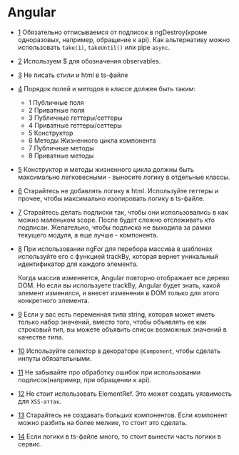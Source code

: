 # Angular

- [1](#1) Обязательно отписываемся от подписок в ngDestroy(кроме одноразовых, например, обращение к api). Как
  альтернативу можно использовать `take(1)`, `takeUntil()` или pipe `async`.
- [2](#2) Используем $ для обозначения observables.
- [3](#3) Не писать стили и html в ts-файле
- [4](#4) Порядок полей и методов в классе должен быть таким:
    - 1 Публичные поля
    - 2 Приватные поля
    - 3 Публичные геттеры/сеттеры
    - 4 Приватные геттеры/сеттеры
    - 5 Конструктор
    - 6 Методы Жизненного цикла компонента
    - 7 Публичные методы
    - 8 Приватные методы
- [5](#5) Конструктор и методы жизненного цикла должны быть максимально легковесными - выносите логику в отдельные
  классы.
- [6](#6) Старайтесь не добавлять логику в html. Используйте геттеры и прочее, чтобы максимально изолировать логику в
  ts-файле.
- [7](#7) Старайтесь делать подписки так, чтобы они использовались в как можно маленьком scope. После будет сложно
  отслеживать кто подписан. Желательно, чтобы подписка не выходила за рамки текущего модуля, а еще лучше - компонента.
- [8](#8) При использовании ngFor для перебора массива в шаблонах используйте его с функцией trackBy, которая вернет
  уникальный идентификатор для каждого элемента.

  Когда массив изменяется, Angular повторно отображает все дерево DOM. Но если вы используете trackBy, Angular будет
  знать, какой элемент изменился, и внесет изменения в DOM только для этого конкретного элемента.
- [9](#9) Если у вас есть переменная типа string, которая может иметь только набор значений, вместо того, чтобы
  объявлять ее как строковый тип, вы можете объявить список возможных значений в качестве типа.
- [10](#10) Используйте селектор в декораторе `@Component`, чтобы сделать инпуты обязательными.
- [11](#11) Не забывайте про обработку ошибок при использовании подписок(например, при обращении к api).
- [12](#12) Не стоит использовать ElementRef. Это может создать уязвимость для `XSS-аттак`.
- [13](#13) Старайтесь не создавать больших компонентов. Если компонент можно разбить на более мелкие, то стоит это
  сделать.
- [14](#14) Если логики в ts-файле много, то стоит вынести часть логики в сервис.
